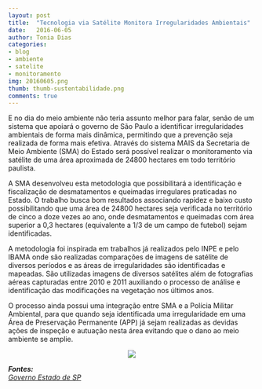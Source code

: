 ```yaml
---
layout: post
title:  "Tecnologia via Satélite Monitora Irregularidades Ambientais"
date:   2016-06-05
author: Tonia Dias
categories: 
- blog
- ambiente
- satelite
- monitoramento
img: 20160605.png
thumb: thumb-sustentabilidade.png
comments: true
---
```


E no dia do meio ambiente não teria assunto melhor para falar, senão de um sistema que apoiará o governo de São Paulo a identificar irregularidades ambientais de forma mais dinâmica, permitindo que a prevenção seja realizada de forma mais efetiva. Através do sistema MAIS da Secretaria de Meio Ambiente (SMA) do Estado será possível realizar o monitoramento via satélite de uma área aproximada de 24800 hectares em todo território paulista. <!--more-->

A SMA desenvolveu esta metodologia que possibilitará a identificação e fiscalização de desmatamentos e queimadas irregulares praticadas no Estado. O trabalho busca bom resultados associando rapidez e baixo custo possibilitando que uma área de 24800 hectares seja verificada no território de cinco a doze vezes ao ano, onde desmatamentos e queimadas com área superior a 0,3 hectares (equivalente a 1/3 de um campo de futebol) sejam identificadas.

A metodologia foi inspirada em trabalhos já realizados pelo INPE e pelo IBAMA onde são realizadas comparações de imagens de satélite de diversos períodos e as áreas de irregularidades são identificadas e mapeadas. São utilizadas imagens de diversos satélites além de fotografias aéreas capturadas entre 2010 e 2011 auxiliando o processo de análise e identificação das modificações na vegetação nos últimos anos.

O processo ainda possui uma integração entre SMA e a Polícia Militar Ambiental, para que quando seja identificada uma irregularidade em uma Área de Preservação Permanente (APP) já sejam realizadas as devidas ações de inspeção e autuação nesta área evitando que o dano ao meio ambiente se amplie.

<p align="center">
  <img src="http://www.saopaulo.sp.gov.br/bancoImagens/albuns/14574/_d72014.jpg" />
</p>

<i>
	<b>Fontes: </b><br/>
	<a href="http://www.saopaulo.sp.gov.br/spnoticias/lenoticia2.php?id=246093">Governo Estado de SP</a><br/>
</i>
